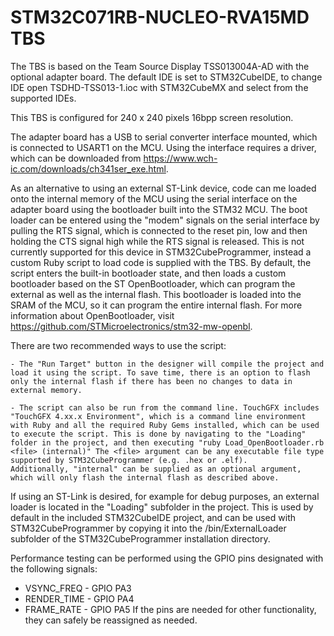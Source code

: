 # STM32C071RB-NUCLEO-RVA15MD TBS

The TBS is based on the Team Source Display TSS013004A-AD with the optional adapter board. The default IDE is set to STM32CubeIDE, to change IDE open TSDHD-TSS013-1.ioc with STM32CubeMX and select from the supported IDEs.

This TBS is configured for 240 x 240 pixels 16bpp screen resolution.

The adapter board has a USB to serial converter interface mounted, which is connected to USART1 on the MCU. Using the interface requires a driver, which can be downloaded from https://www.wch-ic.com/downloads/ch341ser_exe.html.

As an alternative to using an external ST-Link device, code can me loaded onto the internal memory of the MCU using the serial interface on the adapter board using the bootloader built into the STM32 MCU. The boot loader can be entered using the "modem" signals on the serial interface by pulling the RTS signal, which is connected to the reset pin, low and then holding the CTS signal high while the RTS signal is released.
This is not currently supported for this device in STM32CubeProgrammer, instead a custom Ruby script to load code is supplied with the TBS.
By default, the script enters the built-in bootloader state, and then loads a custom bootloader based on the ST OpenBootloader, which can program the external as well as the internal flash. This bootloader is loaded into the SRAM of the MCU, so it can program the entire internal flash. For more information about OpenBootloader, visit https://github.com/STMicroelectronics/stm32-mw-openbl.

There are two recommended ways to use the script:
    
    - The "Run Target" button in the designer will compile the project and load it using the script. To save time, there is an option to flash only the internal flash if there has been no changes to data in external memory.
    
    - The script can also be run from the command line. TouchGFX includes "TouchGFX 4.xx.x Environment", which is a command line environment with Ruby and all the required Ruby Gems installed, which can be used to execute the script. This is done by navigating to the "Loading" folder in the project, and then executing "ruby Load_OpenBootloader.rb <file> (internal)" The <file> argument can be any executable file type supported by STM32CubeProgrammer (e.g. .hex or .elf).
    Additionally, "internal" can be supplied as an optional argument, which will only flash the internal flash as described above.

If using an ST-Link is desired, for example for debug purposes, an external loader is located in the "Loading" subfolder in the project. This is used by default in the included STM32CubeIDE project, and can be used with STM32CubeProgrammer by copying it into the /bin/ExternalLoader subfolder of the STM32CubeProgrammer installation directory.

Performance testing can be performed using the GPIO pins designated with the following signals:
 - VSYNC_FREQ  - GPIO PA3
 - RENDER_TIME - GPIO PA4
 - FRAME_RATE  - GPIO PA5
If the pins are needed for other functionality, they can safely be reassigned as needed.